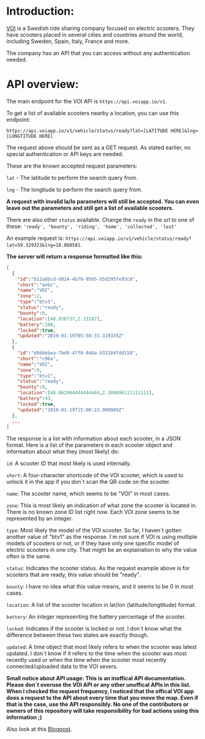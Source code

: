 # Introduction:

[VOI](https://voiscooters.com) is a Swedish ride sharing company focused on electric scooters. They have scooters placed in several cities and countries around the world, including Sweden, Spain, Italy, France and more.

The company has an API that you can access without any authentication needed.

# API overview:

The main endpoint for the VOI API is `https://api.voiapp.io/v1`.

To get a list of available scooters nearby a location, you can use this endpoint:

`https://api.voiapp.io/v1/vehicle/status/ready?lat=[LATITUDE HERE]&lng=[LONGTITUDE HERE]`

The request above should be sent as a GET request. As stated earlier, no special authentication or API keys are needed.

These are the known accepted request parameters:

`lat` - The latitude to perform the search query from.

`lng` - The longtiude to perform the search query from.

**A request with invalid la/lo parameters will still be accepted. You can even leave out the parameters and still get a list of available scooters.**

There are also other `status` available. Change the `ready` in the url to one of these: `'ready', 'bounty', 'riding', 'home', 'collected', 'lost'`

An example request is: `https://api.voiapp.io/v1/vehicle/status/ready?lat=59.329323&lng=18.068581`.

**The server will return a response formatted like this:**

```json
[
  {
    "id":"b12a8bcd-d024-4b70-9565-b5d295fe93c0",
    "short":"anbc",
    "name":"VOI",
    "zone":2,
    "type":"btv1",
    "status":"ready",
    "bounty":0,
    "location":[48.858737,2.33287],
    "battery":100,
    "locked":true,
    "updated":"2019-01-19T05:50:33.319335Z"
  },
  {
    "id":"d0ddebea-7bd9-47f0-846a-b33184fdd158",
    "short":"c96a",
    "name":"VOI",
    "zone":9,
    "type":"btv1",
    "status":"ready",
    "bounty":0,
    "location":[48.862964444444444,2.304696111111111],
    "battery":93,
    "locked":true,
    "updated":"2019-01-19T15:00:23.908909Z"
  },
  ...
]
```

The response is a list with information about each scooter, in a JSON format. Here is a list of the parameters in each scooter object and information about what they (most likely) do:

`id`: A scooter ID that most likely is used internally.

`short`: A four-character shortcode of the VOI scooter, which is used to unlock it in the app if you don´t scan the QR code on the scooter.

`name`: The scooter name, which seems to be "VOI" in most cases.

`zone`: This is most likely an indication of what zone the scooter is located in. There is no known zone ID list right now. Each VOI zone seems to be represented by an integer.

`type`: Most likely the model of the VOI scooter. So far, I haven´t gotten another value of "btv1" as the response. I´m not sure if VOI is using multiple models of scooters or not, or if they have only one specific model of electric scooters in one city. That might be an explaination to why the value often is the same.

`status`: Indicates the scooter status. As the request example above is for scooters that are ready, this value should be "ready".

`bounty`: I have no idea what this value means, and it seems to be 0 in most cases.

`location`: A list of the scooter location in lat/lon (latitude/longtitude) format.

`battery`: An integer representing the battery percentage of the scooter.

`locked`: Indicates if the scooter is locked or not. I don´t know what the difference between these two states are exactly though.

`updated`: A time object that most likely refers to when the scooter was latest updated. I don´t know if it refers to the time when the scooter was most recently used or when the time when the scooter most recently connected/uploaded data to the VOI severs.

**Small notice about API usage: This is an inoffical API documentation. Please don´t overuse the VOI API or any other unoffical APIs in this list. When I checked the request frequency, I noticed that the offical VOI app does a request to the API about every time that you move the map. Even if that is the case, use the API responsibly. No one of the contributors or owners of this repository will take responsibility for bad actions using this information ;)**

Also look at this [Blogpost](https://medium.com/@h_martos/remote-live-tracking-of-voi-scooters-351689ba3bb9).
